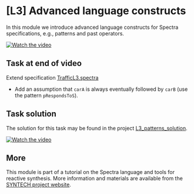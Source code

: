# [L3] Advanced language constructs

In this module we introduce advanced language constructs for Spectra specifications, e.g., patterns and past operators.

[![Watch the video](https://img.youtube.com/vi/9uTs4wD45JA/hqdefault.jpg)](https://www.youtube.com/watch?v=9uTs4wD45JA&list=PLGyeoukah9Nbx1QquUmZGdLulFZIsiRlZ&index=15)


## Task at end of video

Extend specification [TrafficL3.spectra](TrafficL3.spectra)
* Add an assumption that `carA` is always eventually followed by `carB` (use the pattern `pRespondsToS`).


## Task solution

The solution for this task may be found in the project [L3_patterns_solution](../L3_patterns_solution).

[![Watch the video](https://img.youtube.com/vi/r_0Vgclidd4/hqdefault.jpg)](https://www.youtube.com/watch?v=r_0Vgclidd4&list=PLGyeoukah9Nbx1QquUmZGdLulFZIsiRlZ&index=16)

## More
This module is part of a tutorial on the Spectra language and tools for reactive synthesis.  More information and materials are available from the [SYNTECH project website](http://smlab.cs.tau.ac.il/syntech/).